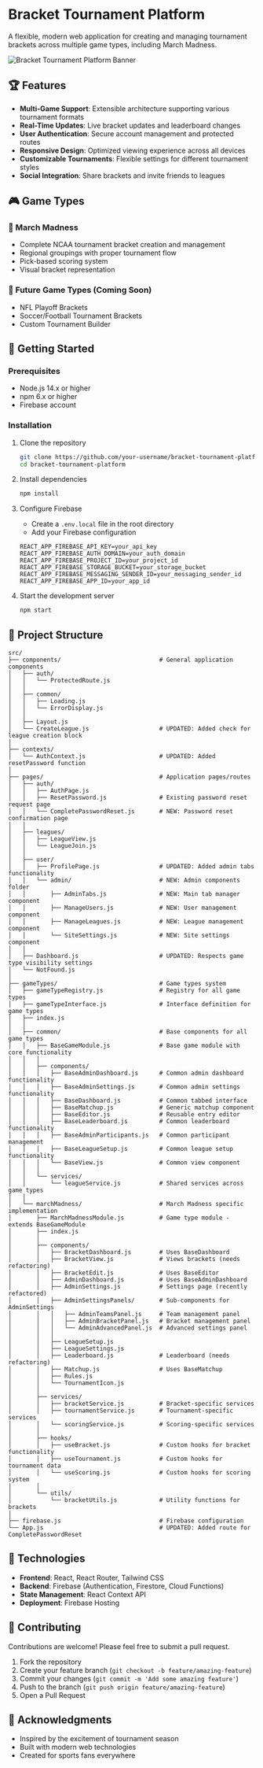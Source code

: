 # Bracket Tournament Platform

A flexible, modern web application for creating and managing tournament brackets across multiple game types, including March Madness.

![Bracket Tournament Platform Banner](https://via.placeholder.com/1200x300/4f46e5/ffffff?text=Bracket+Tournament+Platform)

## 🏆 Features

- **Multi-Game Support**: Extensible architecture supporting various tournament formats
- **Real-Time Updates**: Live bracket updates and leaderboard changes
- **User Authentication**: Secure account management and protected routes
- **Responsive Design**: Optimized viewing experience across all devices
- **Customizable Tournaments**: Flexible settings for different tournament styles
- **Social Integration**: Share brackets and invite friends to leagues

## 🎮 Game Types

### 🏀 March Madness
- Complete NCAA tournament bracket creation and management
- Regional groupings with proper tournament flow
- Pick-based scoring system
- Visual bracket representation

### 🔮 Future Game Types (Coming Soon)
- NFL Playoff Brackets
- Soccer/Football Tournament Brackets
- Custom Tournament Builder

## 🚀 Getting Started

### Prerequisites
- Node.js 14.x or higher
- npm 6.x or higher
- Firebase account

### Installation

1. Clone the repository
   ```bash
   git clone https://github.com/your-username/bracket-tournament-platform.git
   cd bracket-tournament-platform
   ```

2. Install dependencies
   ```bash
   npm install
   ```

3. Configure Firebase
   - Create a `.env.local` file in the root directory
   - Add your Firebase configuration
   ```
   REACT_APP_FIREBASE_API_KEY=your_api_key
   REACT_APP_FIREBASE_AUTH_DOMAIN=your_auth_domain
   REACT_APP_FIREBASE_PROJECT_ID=your_project_id
   REACT_APP_FIREBASE_STORAGE_BUCKET=your_storage_bucket
   REACT_APP_FIREBASE_MESSAGING_SENDER_ID=your_messaging_sender_id
   REACT_APP_FIREBASE_APP_ID=your_app_id
   ```

4. Start the development server
   ```bash
   npm start
   ```

## 📁 Project Structure

```
src/
├── components/                            # General application components
│   ├── auth/
│   │   └── ProtectedRoute.js
│   │
│   ├── common/
│   │   ├── Loading.js
│   │   └── ErrorDisplay.js
│   │
│   ├── Layout.js
│   └── CreateLeague.js                    # UPDATED: Added check for league creation block
│
├── contexts/
│   └── AuthContext.js                     # UPDATED: Added resetPassword function
│
├── pages/                                 # Application pages/routes
│   ├── auth/
│   │   ├── AuthPage.js                    
│   │   ├── ResetPassword.js               # Existing password reset request page
│   │   └── CompletePasswordReset.js       # NEW: Password reset confirmation page
│   │
│   ├── leagues/
│   │   ├── LeagueView.js
│   │   └── LeagueJoin.js
│   │
│   ├── user/
│   │   ├── ProfilePage.js                 # UPDATED: Added admin tabs functionality
│   │   └── admin/                         # NEW: Admin components folder
│   │       ├── AdminTabs.js               # NEW: Main tab manager component
│   │       ├── ManageUsers.js             # NEW: User management component
│   │       ├── ManageLeagues.js           # NEW: League management component
│   │       └── SiteSettings.js            # NEW: Site settings component
│   │
│   ├── Dashboard.js                       # UPDATED: Respects game type visibility settings
│   └── NotFound.js
│
├── gameTypes/                             # Game types system
│   ├── gameTypeRegistry.js                # Registry for all game types
│   ├── gameTypeInterface.js               # Interface definition for game types
│   ├── index.js
│   │
│   ├── common/                            # Base components for all game types
│   │   ├── BaseGameModule.js              # Base game module with core functionality
│   │   │
│   │   ├── components/
│   │   │   ├── BaseAdminDashboard.js      # Common admin dashboard functionality
│   │   │   ├── BaseAdminSettings.js       # Common admin settings functionality
│   │   │   ├── BaseDashboard.js           # Common tabbed interface
│   │   │   ├── BaseMatchup.js             # Generic matchup component
│   │   │   ├── BaseEditor.js              # Reusable entry editor
│   │   │   ├── BaseLeaderboard.js         # Common leaderboard functionality
│   │   │   ├── BaseAdminParticipants.js   # Common participant management
│   │   │   ├── BaseLeagueSetup.js         # Common league setup functionality
│   │   │   └── BaseView.js                # Common view component
│   │   │
│   │   └── services/
│   │       └── leagueService.js           # Shared services across game types
│   │
│   └── marchMadness/                      # March Madness specific implementation
│       ├── MarchMadnessModule.js          # Game type module - extends BaseGameModule
│       ├── index.js
│       │
│       ├── components/
│       │   ├── BracketDashboard.js        # Uses BaseDashboard
│       │   ├── BracketView.js             # Views brackets (needs refactoring)
│       │   ├── BracketEdit.js             # Uses BaseEditor
│       │   ├── AdminDashboard.js          # Uses BaseAdminDashboard
│       │   ├── AdminSettings.js           # Settings page (recently refactored)
│       │   ├── AdminSettingsPanels/       # Sub-components for AdminSettings
│       │   │   ├── AdminTeamsPanel.js     # Team management panel
│       │   │   ├── AdminBracketPanel.js   # Bracket management panel
│       │   │   └── AdminAdvancedPanel.js  # Advanced settings panel
│       │   │
│       │   ├── LeagueSetup.js
│       │   ├── LeagueSettings.js
│       │   ├── Leaderboard.js             # Leaderboard (needs refactoring)
│       │   ├── Matchup.js                 # Uses BaseMatchup
│       │   ├── Rules.js
│       │   └── TournamentIcon.js
│       │
│       ├── services/
│       │   ├── bracketService.js          # Bracket-specific services
│       │   ├── tournamentService.js       # Tournament-specific services
│       │   └── scoringService.js          # Scoring-specific services
│       │
│       ├── hooks/
│       │   ├── useBracket.js              # Custom hooks for bracket functionality
│       │   ├── useTournament.js           # Custom hooks for tournament data
│       │   └── useScoring.js              # Custom hooks for scoring system
│       │
│       └── utils/
│           └── bracketUtils.js            # Utility functions for brackets
│
├── firebase.js                            # Firebase configuration
└── App.js                                 # UPDATED: Added route for CompletePasswordReset
```

## 🔧 Technologies

- **Frontend**: React, React Router, Tailwind CSS
- **Backend**: Firebase (Authentication, Firestore, Cloud Functions)
- **State Management**: React Context API
- **Deployment**: Firebase Hosting

## 🤝 Contributing

Contributions are welcome! Please feel free to submit a pull request.

1. Fork the repository
2. Create your feature branch (`git checkout -b feature/amazing-feature`)
3. Commit your changes (`git commit -m 'Add some amazing feature'`)
4. Push to the branch (`git push origin feature/amazing-feature`)
5. Open a Pull Request


## 🙏 Acknowledgments

- Inspired by the excitement of tournament season
- Built with modern web technologies
- Created for sports fans everywhere
